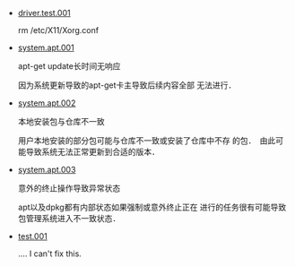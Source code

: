 - [driver.test.001](https://github.com/x-deepin/p/blob/master//driver/test/001)

    rm /etc/X11/Xorg.conf
    
- [system.apt.001](https://github.com/x-deepin/p/blob/master//system/apt/001)

    apt-get update长时间无响应
    
    因为系统更新导致的apt-get卡主导致后续内容全部
    无法进行．
    
    
- [system.apt.002](https://github.com/x-deepin/p/blob/master//system/apt/002)

    本地安装包与仓库不一致
    
    用户本地安装的部分包可能与仓库不一致或安装了仓库中不存
    的包．　由此可能导致系统无法正常更新到合适的版本．
    
    
- [system.apt.003](https://github.com/x-deepin/p/blob/master//system/apt/003)

    意外的终止操作导致异常状态
    
    apt以及dpkg都有内部状态如果强制或意外终止正在
    进行的任务很有可能导致包管理系统进入不一致状态．
    
    
- [test.001](https://github.com/x-deepin/p/blob/master//test/001)

    ....
    I can't fix this.
    
